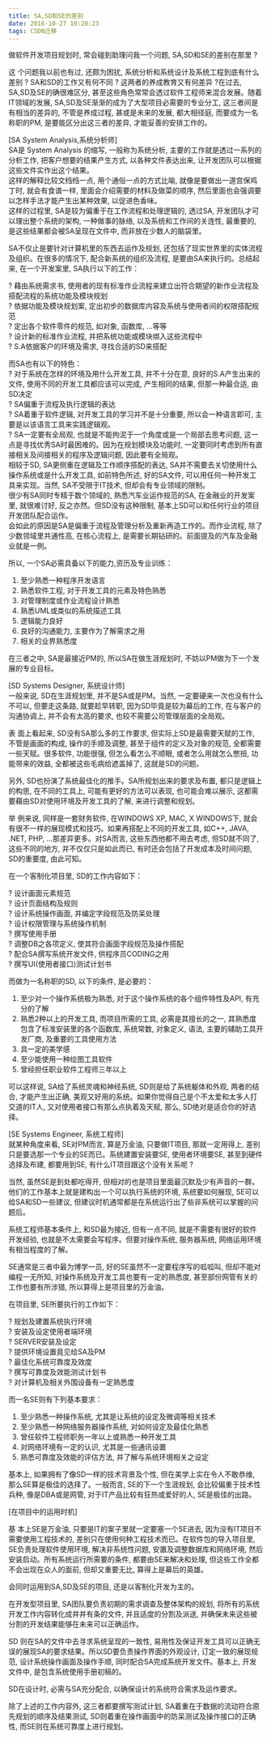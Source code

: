 ```yaml
---
title: SA,SD和SE的差别
date: 2016-10-27 10:20:23
tags: CSDN迁移
---
```

   做软件开发项目规划时, 常会碰到助理问我一个问题, SA,SD和SE的差别在那里 ?  
  
这 个问题我以前也有过, 还颇为困扰, 系统分析和系统设计及系统工程到底有什么差别 ? SA和SD的工作又有何不同 ? 这两者的养成教育又有何差异 ?在过去, SA,SD及SE的确很难区分, 甚至这些角色常常会透过软件工程师来混合发展。随着IT领域的发展, SA,SD及SE渐渐的成为了大型项目必需要的专业分工, 这三者间是有相当的差异的, 不管是养成过程, 甚或是未来的发展, 都大相径庭, 而要成为一名称职的PM, 是要能区分出这三者的差异, 才能妥善的安排工作的。  
  
[SA System Analysis,系统分析师]  
SA是 System Analysis 的缩写, 一般称为系统分析, 主要的工作就是透过一系列的分析工作, 把客户想要的结果产生方式, 以各种文件表达出来, 让开发团队可以根据这些文件实作出这个结果。  
这样的解释比较文绉绉一点, 用个通俗一点的方式比喻, 就像是要做出一道宫保鸡丁时, 就会有食谱一样, 里面会介绍需要的材料及做菜的顺序, 然后里面也会强调要以怎样手法才能产生出某种效果, 以促进色香味。  
这样的过程里, SA是较为偏重于在工作流程和处理逻辑的, 透过SA, 开发团队才可以理出整个系统的架构, 一种做事的脉络, 以及系统和工作间的关连性, 最重要的, 是这些结果都会被SA呈现在文件中, 而非放在少数人的脑袋里。  
  
SA不仅止是要针对计算机里的东西去运作及规划, 还包括了现实世界里的实体流程及组织。在很多的情况下, 配合新系统的组织及流程, 是要由SA来执行的。总结起来, 在一个开发案里, SA执行以下的工作：  
  
? 藉由系统需求书, 使用者的现有标准作业流程来建立出符合期望的新作业流程及搭配流程的系统功能及模块规划  
? 依据功能及模块规划案, 定出初步的数据库内容及系统与使用者间的权限搭配规范  
? 定出各个软件零件的规范, 如对象, 函数库, ...等等  
? 设计新的标准作业流程, 并把系统功能或模块绑入这些流程中  
? S.A依据客户的环境及需求, 寻找合适的SD来搭配  
  
而SA也有以下的特色：  
? 对于系统在怎样的环境及用什么开发工具, 并不十分在意, 良好的S.A产生出来的文件, 使用不同的开发工具都应该可以完成, 产生相同的结果, 但那一种最合适, 由SD决定  
? SA偏重于流程及执行逻辑的表达  
? SA着重于软件逻辑, 对开发工具的学习并不是十分重要, 所以会一种语言即可, 主要是以该语言工具来实践逻辑观。  
? SA一定要有全局观, 也就是不能拘泥于一个角度或是一个局部去思考问题, 这一点是寻找优秀SA时最困难的。因为在规划模块及功能时, 一定要同时考虑到所有直接相关及间接相关的程序及逻辑问题, 因此要有全局观。  
相较于SD, SA更侧重在逻辑及工作顺序搭配的表达, SA并不需要去关切使用什么操作系统或是什么开发工具, 如前特色所述, 好的SA文件, 可以用任何一种开发工具来实现。当然, SA不受限于IT技术, 但却会有专业领域的限制。  
很少有SA同时专精于数个领域的, 熟悉汽车业运作规范的SA, 在金融业的开发案里, 就很难讨好, 反之亦然。但SD没有这种限制, 基本上SD可以和任何行业的项目开发团队配合运作。  
会如此的原因是SA是偏重于流程及管理分析及重新再造工作的。而作业流程, 除了少数领域里共通性高, 在核心流程上, 是需要长期钻研的。前面提及的汽车及金融业就是一例。  
  
所以, 一个SA必需具备以下的能力,资历及专业训练：  
  
1. 至少熟悉一种程序开发语言  
2. 熟悉软件工程, 对于开发工具的元素及特色熟悉  
3. 对管理制度或作业流程设计熟悉  
4. 熟悉UML或类似的系统描述工具  
5. 逻辑能力良好  
6. 良好的沟通能力, 主要作为了解需求之用  
7. 相关的业界熟悉度  
  
在三者之中, SA是最接近PM的, 所以SA在做生涯规划时, 不妨以PM做为下一个发展的专业目标。  
  
[SD Systems Designer, 系统设计师]  
一般来说, SD在生涯规划里, 并不是SA或是PM。当然, 一定要硬来一次也没有什么不可以, 但要走这条路, 就要趁早转职, 因为SD毕竟是较为幕后的工作, 在与客户的沟通协调上, 并不会有太高的要求, 也较不需要公司管理层面的全局观。  
  
表 面上看起来, SD没有SA那么多的工作要求, 但实际上SD是最需要天赋的工作, 不管是画面的构成, 操作的手顺及调整, 甚至于组件的定义及对象的规范, 全都需要一些天赋。很多软件, 功能很强, 但怎么看怎么不顺眼, 或者怎么用就怎么憋扭, 功能带来的效益, 全都被这些毛病给遮盖掉了, 这就是SD的问题。  
  
另外, SD也扮演了系统最佳化的推手。SA所规划出来的要求及布置, 都只是逻辑上的构思, 在不同的工具上, 可能有更好的方法可以表现, 也可能会难以展示, 这都需要藉由SD对使用环境及开发工具的了解, 来进行调整和规划。  
  
举 例来说, 同样是一套财务软件, 在WINDOWS XP, MAC, X WINDOWS下, 就会有很不一样的展现模式和技巧。如果再搭配上不同的开发工具, 如C++, JAVA, .NET, PHP, ...那差异更多。对SA而言, 这些东西他都不用去考虑, 但SD就不同了, 这些不同的地方, 并不仅仅只是如此而已, 有时还会包括了开发成本及时间问题, SD的重要度, 由此可知。  
  
在一个客制化项目里, SD的工作内容如下：  
  
? 设计画面元素规范  
? 设计页面结构及规则  
? 设计系统操作画面, 并编定字段规范及防呆处理  
? 设计权限管理与系统操作机制  
? 撰写使用手册  
? 调整DB之各项定义, 使其符合画面字段规范及操作搭配  
? 配合SA撰写系统开发文件, 供程序员CODING之用  
? 撰写UI(使用者接口)测试计划书  
  
而做为一名称职的SD, 以下的条件, 是必要的：  
  
1. 至少对一个操作系统极为熟悉, 对于这个操作系统的各个组件特性及API, 有充分的了解  
2. 熟悉2种以上的开发工具, 而项目所需的工具, 必需是其擅长的之一, 其熟悉度包含了标准安装里的各个函数库, 系统常数, 对象定义, 语法, 主要的辅助工具开发厂商, 及重要的工具使用方法  
3. 具一定的美学感  
4. 至少能使用一种绘图工具软件  
5. 曾经担任职业软件工程师三年以上  
  
可以这样说, SA给了系统灵魂和神经系统, SD则是给了系统躯体和外观, 两者的结合, 才能产生出正确, 美观又好用的系统。如果你觉得自己是个不太爱和太多人打交道的IT人, 又对使用者接口有那么点执着及天赋, 那么, SD绝对是适合你的好选择。  
  
[SE Systems Engineer, 系统工程师]  
就某种角度来看, SE对PM而言, 算是万金油, 只要做IT项目, 那就一定用得上, 差别只是要选那一个专业的SE而已。系统建置安装要SE, 使用者环境要SE, 甚至到硬件选择及布建, 都要用到SE, 有什么IT项目跟这个没有关系呢 ?  
  
当然, 虽然SE是到处都吃得开, 但相对的也是项目里面最沉默及少有声音的一群。他们的工作基本上就是建构出一个可以执行系统的环境, 系统要如何展现, SE可以给SA和SD一些建议, 但建议时机通常都是在系统运行出了些非系统可以掌握的问题后。  
  
系统工程师基本条件上, 和SD最为接近, 但有一点不同, 就是不需要有很好的软件开发经验, 也就是不太需要会写程序。但要对操作系统, 服务器系统, 网络运用环境有相当程度的了解。  
  
SE通常是三者中最为博学一员, 好的SE虽然不一定要程序写的呱呱叫, 但却不能对编程一无所知, 对操作系统及开发工具也要有一定的熟悉度, 甚至部份网管有关的工作也要有所涉猎, 所以算得上是项目里的万金油。  
  
在项目里, SE所要执行的工作如下：  
  
? 规划及建置系统执行环境  
? 安装及设定使用者端环境  
? SERVER安装及设定  
? 提供环境设置竟见给SA及PM  
? 最佳化系统可靠度及效度  
? 撰写可靠度及效能测试计划书  
? 对计算机及相关外围设备有一定熟悉度  
  
而一名SE则有下列基本要求：  
  
1. 至少熟悉一种操作系统, 尤其是让系统的设定及微调等相关技术  
2. 至少熟悉一种网络服务器操作系统, 对如何设定及最佳化熟悉  
3. 曾任软件工程师职务一年以上或熟悉一种开发工具  
4. 对网络环境有一定的认识, 尤其是一些通讯设置  
5. 熟悉可靠度及效能的评估方法, 并了解与系统环境相关之设定  
  
基本上, 如果拥有了像SD一样的技术背景及个性, 但在美学上实在令人不敢恭维, 那么SE算是极佳的选择了。一般而言, SE的下一个生涯规划, 会比较偏重于技术性兵种, 像是DBA或是网管, 对于IT产品比较有狂热或爱好的人, SE是极佳的出路。  
  
[在项目中的运用时机]  
  
基 本上SE是万金油, 只要是IT的案子里就一定要塞一个SE进去, 因为没有IT项目不需要使用工程技术的, 差别只在使用何种工程技术而已。在软件包的导入项目里, SE负责处理软件使用环境, 解决非系统性问题, 安置及调整数据库和网络环境, 然后安装启动。所有系统运行所需要的条件, 都要由SE来解决和处理, 但这些工作全都不会出现在众人的面前, 但却又重要无比, 算得上是幕后的英雄。  
  
会同时运用到SA,SD及SE的项目, 还是以客制化开发为主的。  
  
在开发型项目里, SA团队要负责初期的需求调查及整体架构的规划, 将所有的系统开发工作内容转化成井井有条的文件, 并且适度的分割及派送, 并确保未来这些被分割的开发结果能够在未来可以正确运作。  
  
SD 则在SA的文件中去寻求系统呈现的一致性, 易用性及保证开发工具可以正确无误的展现SA的要求结果。所以SD要负责操作界面的外观设计, 订定一致的展现规范, 设计系统操作画面及操作手顺, 同时配合SA完成系统开发文件。基本上, 开发文件中, 是包含系统使用手册初稿的。  
  
SD在设计时, 必需与SA充分配合, 以确保设计的系统符合需求及运作要求。  
  
除了上述的工作内容外, 这三者都要撰写测试计划, SA着重在于数据的流动符合原先规划的顺序及结果测试, SD则着重在操作画面中的防呆测试及操作接口的正确性, 而SE则在系统可靠度上进行规划。   
 